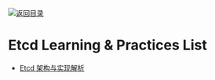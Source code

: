 [![返回目录](https://user-images.githubusercontent.com/5803001/38079637-ff0abcf0-3371-11e8-9b76-ad651620afc7.jpg)](https://github.com/wxyyxc1992/Awesome-Lists)

# Etcd  Learning & Practices List

* [Etcd 架构与实现解析](http://mp.weixin.qq.com/s/fRM2mfJC6TSf1UIGnD3agg)
